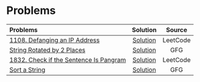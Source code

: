 # Problems
| Problems                                                                                                                   |                                                                    Solution                                                                    |  Source  |
| :------------------------------------------------------------------------------------------------------------------------- | :--------------------------------------------------------------------------------------------------------------------------------------------: | :------: |
| [1108. Defanging an IP Address](https://leetcode.com/problems/defanging-an-ip-address/)                                    |            [Solution](https://github.com/ArhanBytes/Rohit-Negi-CPP-DSA-Course/blob/main/Lectures/Lecture_037/Lecture_Code/1108.cpp)            | LeetCode |
| [String Rotated by 2 Places](https://www.geeksforgeeks.org/problems/check-if-string-is-rotated-by-two-places-1587115620/1) | [Solution](https://github.com/ArhanBytes/Rohit-Negi-CPP-DSA-Course/blob/main/Lectures/Lecture_037/Lecture_Code/string_rotated_by_2_places.cpp) |   GFG    |
| [1832. Check if the Sentence Is Pangram](https://leetcode.com/problems/check-if-the-sentence-is-pangram/description/)      |            [Solution](https://github.com/ArhanBytes/Rohit-Negi-CPP-DSA-Course/blob/main/Lectures/Lecture_037/Lecture_Code/1832.cpp)            | LeetCode |
| [Sort a String](https://www.geeksforgeeks.org/problems/sort-a-string2943/1)                                                |        [Solution](https://github.com/ArhanBytes/Rohit-Negi-CPP-DSA-Course/blob/main/Lectures/Lecture_037/Lecture_Code/sort_string.cpp)         |   GFG    |